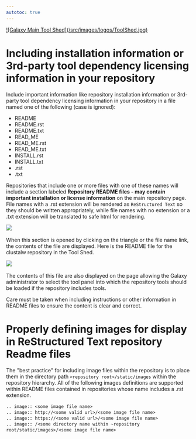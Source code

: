 ```yaml
---
autotoc: true
---
```

<div class='center'> <a href='http://toolshed.g2.bx.psu.edu'>![Galaxy Main Tool Shed](/src/images/logos/ToolShed.jpg)</a> </div>



# Including installation information or 3rd-party tool dependency licensing information in your repository

Include important information like repository installation information or 3rd-party tool dependency licensing information in your repository in a file named one of the following (case is ignored):

* README
* README.rst
* README.txt
* READ_ME
* READ_ME.rst
* READ_ME.txt
* INSTALL.rst
* INSTALL.txt
* <repository name>.rst
* <repository name>.txt

Repositories that include one or more files with one of these names will include a section labeled **Repository README files - may contain important installation or license information** on the main repository page. File names with a .rst extension will be rendered as ```ReStructured Text``` so they should be written appropriately, while file names with no extension or a .txt extension will be translated to safe html for rendering.

![](/src/toolshed/readme-files/readme_files_section.png)

When this section is opened by clicking on the triangle or the file name link, the contents of the file are displayed. Here is the README file for the clustalw repository in the Tool Shed.

![](/src/toolshed/readme-files/clustalw_readme.png)

The contents of this file are also displayed on the page allowing the Galaxy administrator to select the tool panel into which the repository tools should be loaded if the repository includes tools.

Care must be taken when including instructions or other information in README files to ensure the content is clear and correct.

# Properly defining images for display in ReStructured Text repository Readme files

The "best practice" for including image files within the repository is to place them in the directory path ```<repository root>/static/images``` within the repository hierarchy. All of the following images definitions are supported within README files contained in repositories whose name includes a .rst extension.

    .. image:: <some image file name>
    .. image:: http://<some valid url>/<some image file name>
    .. image:: https://<some valid url>/<some image file name>
    .. image:: /<some directory name within ~repository root/static/images>/<some image file name>
